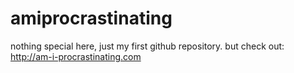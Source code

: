 amiprocrastinating
==================

nothing special here, just my first github repository.
but check out: http://am-i-procrastinating.com